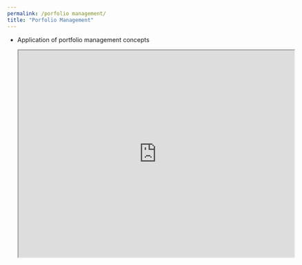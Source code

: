 ```yaml
---
permalink: /porfolio management/
title: "Porfolio Management"
---
```


- Application of portfolio management concepts

  <iframe src="https://drive.google.com/file/d/1AF4kO4VIVOuAjJbPkXHVeScsQtTAE_7z/preview" width="640" height="480" allow="autoplay"></iframe>
